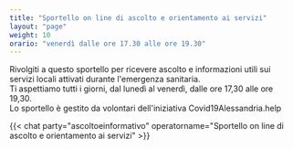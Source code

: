 ```yaml
---
title: "Sportello on line di ascolto e orientamento ai servizi"
layout: "page"
weight: 10
orario: "venerdì dalle ore 17.30 alle ore 19.30"
---
```


Rivolgiti a questo sportello per ricevere ascolto e informazioni utili sui servizi locali attivati durante l'emergenza sanitaria.  
Ti aspettiamo tutti i giorni, dal lunedì al venerdì, dalle ore 17,30 alle ore 19,30.  
Lo sportello è gestito da volontari dell'iniziativa Covid19Alessandria.help

{{< chat party="ascoltoeinformativo" operatorname="Sportello on line di ascolto e orientamento ai servizi" >}}
